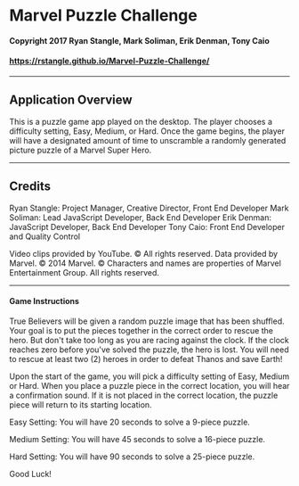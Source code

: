 # Marvel Puzzle Challenge

#### Copyright 2017 Ryan Stangle, Mark Soliman, Erik Denman, Tony Caio
#### https://rstangle.github.io/Marvel-Puzzle-Challenge/


-----------------------------------------


## Application Overview
This is a puzzle game app played on the desktop. The player chooses a difficulty setting, Easy, Medium, or Hard.  Once the game begins, the player will have a designated amount of time to unscramble a randomly generated picture puzzle of a Marvel Super Hero.  


-----------------------------------------


## Credits
Ryan Stangle: Project Manager, Creative Director, Front End Developer 
Mark Soliman: Lead JavaScript Developer, Back End Developer
Erik Denman: JavaScript Developer, Back End Developer 
Tony Caio: Front End Developer and Quality Control

Video clips provided by YouTube. © All rights reserved.
Data provided by Marvel. © 2014 Marvel. © Characters and names are properties of Marvel Entertainment Group. All rights reserved.


-----------------------------------------


#### Game Instructions


True Believers will be given a random puzzle image that has been shuffled. Your goal is to put the pieces together in the correct order to rescue the hero. But don't take too long as you are racing against the clock. If the clock reaches zero before you've solved the puzzle, the hero is lost. You will need to rescue at least two (2) heroes in order to defeat Thanos and save Earth!

Upon the start of the game, you will pick a difficulty setting of Easy, Medium or Hard. When you place a puzzle piece in the correct location, you will hear a confirmation sound. If it is not placed in the correct location, the puzzle piece will return to its starting location.

Easy Setting:
You will have 20 seconds to solve a 9-piece puzzle.

Medium Setting:
You will have 45 seconds to solve a 16-piece puzzle.

Hard Setting:
You will have 90 seconds to solve a 25-piece puzzle.

Good Luck!
